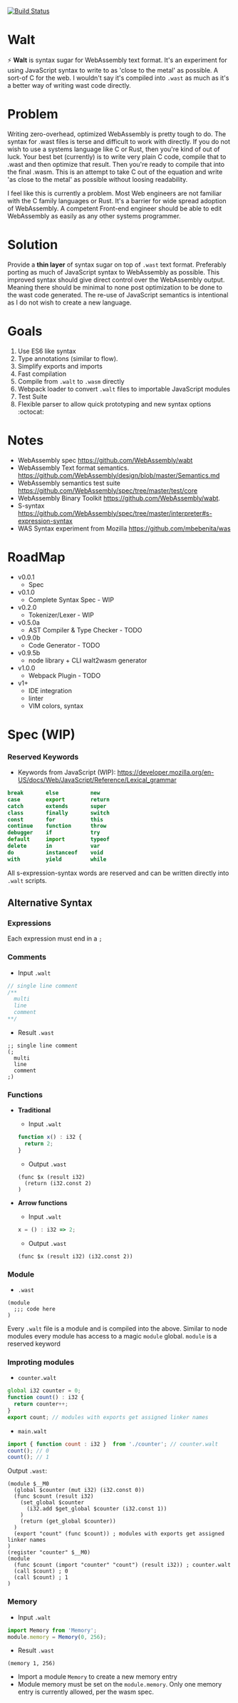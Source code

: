 [![Build Status](https://travis-ci.org/ballercat/walt.svg?branch=master)](https://travis-ci.org/ballercat/walt)

# Walt
:zap: **Walt** is syntax sugar for WebAssembly text format. It's an experiment for using JavaScript syntax to write to as 'close to the metal' as possible. A sort-of C for the web. I wouldn't say it's
compiled into `.wast` as much as it's a better way of writing wast code directly.

# Problem
Writing zero-overhead, optimized WebAssembly is pretty tough to do. The syntax for .wast files is terse and difficult to work with directly. If you do not wish to use a systems language like C or Rust,
then you're kind of out of luck. Your best bet (currently) is to write very plain C code, compile that to .wast and then optimize that result. Then you're ready to compile that into the final .wasm. This is an
attempt to take C out of the equation and write 'as close to the metal' as possible without loosing readability.

I feel like this is currently a problem. Most Web engineers are not familiar with the C family languages or Rust. It's a barrier for wide spread adoption of WebAssembly. A competent Front-end engineer
should be able to edit WebAssembly as easily as any other systems programmer.

# Solution
Provide a **thin layer** of syntax sugar on top of `.wast` text format. Preferably porting as much of JavaScript syntax to WebAssembly as possible. This improved syntax should give direct control over
the WebAssembly output. Meaning there should be minimal to none post optimization to be done to the wast code generated. The re-use of JavaScript semantics is intentional as I do not wish to create a
new language.

# Goals
1. Use ES6 like syntax
2. Type annotations (similar to flow).
3. Simplify exports and imports
4. Fast compilation
5. Compile from `.walt` to `.wasm` directly
6. Webpack loader to convert `.walt` files to importable JavaScript modules
7. Test Suite
8. Flexible parser to allow quick prototyping and new syntax options :octocat:

# Notes
* WebAssembly spec https://github.com/WebAssembly/wabt
* WebAssembly Text format semantics. https://github.com/WebAssembly/design/blob/master/Semantics.md
* WebAssembly semantics test suite https://github.com/WebAssembly/spec/tree/master/test/core
* WebAssembly Binary Toolkit https://github.com/WebAssembly/wabt.
* S-syntax https://github.com/WebAssembly/spec/tree/master/interpreter#s-expression-syntax
* WAS Syntax experiment from Mozilla https://github.com/mbebenita/was

# RoadMap
* v0.0.1
  - Spec
* v0.1.0
  - Complete Syntax Spec - WIP
* v0.2.0
  - Tokenizer/Lexer - WIP
* v0.5.0a
  - AST Compiler & Type Checker - TODO
* v0.9.0b
  - Code Generator - TODO
* v0.9.5b
  - node library + CLI walt2wasm generator
* v1.0.0
  - Webpack Plugin - TODO
* v1+
  - IDE integration
  - linter
  - VIM colors, syntax

# Spec (WIP)

### Reserved Keywords

* Keywords from JavaScript (WIP):
https://developer.mozilla.org/en-US/docs/Web/JavaScript/Reference/Lexical_grammar
```javascript
break       else          new
case        export        return
catch       extends       super
class       finally       switch
const       for           this
continue    function      throw
debugger    if            try
default     import        typeof
delete      in            var
do          instanceof    void
with        yield         while
```

All s-expression-syntax words are reserved and can be written directly into `.walt` scripts.

## Alternative Syntax

### Expressions

Each expression must end in a `;`

### Comments

* Input `.walt`
```javascript
// single line comment
/**
  multi
  line
  comment
**/
```

* Result `.wast`
```
;; single line comment
(;
  multi
  line
  comment
;)
```

### Functions

* **Traditional**

  * Input `.walt`
  ```javascript
  function x() : i32 {
    return 2;
  }
  ```
  * Output `.wast`
  ```
  (func $x (result i32)
    (return (i32.const 2)
  )
  ```

* **Arrow functions**
  - Input `.walt`
  ```javascript
  x = () : i32 => 2;
  ```
  - Output `.wast`
  ```
  (func $x (result i32) (i32.const 2))
  ```
### Module

* `.wast`
```
(module
  ;;; code here
)
```

Every `.walt` file is a module and is compiled into the above. Similar to node modules every module has access to a magic `module` global. `module` is a reserved keyword

### Improting  modules

* `counter.walt`
```javascript
global i32 counter = 0;
function count() : i32 {
  return counter++;
}
export count; // modules with exports get assigned linker names
```

* `main.walt`
```javascript
import { function count : i32 }  from './counter'; // counter.walt
count(); // 0
count(); // 1
```

Output `.wast`:

```
(module $__M0
  (global $counter (mut i32) (i32.const 0))
  (func $count (result i32)
    (set_global $counter
      (i32.add $get_global $counter (i32.const 1))
    )
    (return (get_global $counter))
  )
  (export "count" (func $count)) ; modules with exports get assigned linker names
)
(register "counter" $__M0)
(module
  (func $count (import "counter" "count") (result i32)) ; counter.walt
  (call $count) ; 0
  (call $count) ; 1
)
```

### Memory

* Input `.walt`
```javascript
import Memory from 'Memory';
module.memory = Memory(0, 256);
```

* Result `.wast`
```
(memory 1, 256)
```
- Import a module `Memory` to create a new memory entry
- Module memory must be set on the `module.memory`. Only one memory entry is currently allowed, per the wasm spec.





